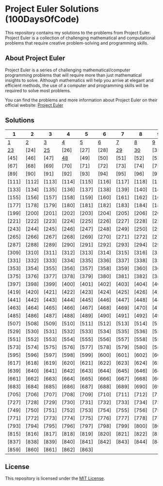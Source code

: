 # Project Euler Solutions (100DaysOfCode)

This repository contains my solutions to the problems from Project Euler. Project Euler is a collection of challenging mathematical and computational problems that require creative problem-solving and programming skills.

## About Project Euler

Project Euler is a series of challenging mathematical/computer programming problems that will require more than just mathematical insights to solve. Although mathematics will help you arrive at elegant and efficient methods, the use of a computer and programming skills will be required to solve most problems.

You can find the problems and more information about Project Euler on their official website: [Project Euler](https://projecteuler.net/)

## Solutions

| 1                           | 2                        | 3                          | 4                          | 5                        | 6                        | 7                           | 8                           | 9                        | 10                         | 11                         | 12                          | 13                         | 14                          | 15    | 16                         | 17    | 18    | 19    | 20                         | 21    | 22                            |
| --------------------------- | ------------------------ | -------------------------- | -------------------------- | ------------------------ | ------------------------ | --------------------------- | --------------------------- | ------------------------ | -------------------------- | -------------------------- | --------------------------- | -------------------------- | --------------------------- | ----- | -------------------------- | ----- | ----- | ----- | -------------------------- | ----- | ----------------------------- |
| [1](./day1/problem_1.py)    | [2](./day2/problem_2.py) | [3](./day3/problem_3.py)   | [4](./day3/problem_4.py)   | [5](./day2/problem_5.py) | [6](./day2/problem_6.py) | [7](./day3/problem_7.py)    | [8](./day4/problem_8.py)    | [9](./day4/problem_9.py) | [10](./day4/problem_10.py) | [11](./day5/problem_11.py) | [12](./day7/problem_12.py)  | [13](./day6/problem_13.py) | [14](./day6/problem_14.py)  | [15]  | [16](./day5/problem_11.py) | [17]  | [18]  | [19]  | [20](./day6/problem_20.py) | [21]  | [22]                          |
| [23](./day10/problem_23.py) | [24]                     | [25](./day8/problem_25.py) | [26]                       | [27]                     | [28]                     | [29](./day13/problem_29.py) | [30](./day14/problem_30.py) | [31]                     | [32]                       | [33]                       | [34](./day12/problem_34.py) | [35]                       | [36](./day11/problem_36.py) | [37]  | [38]                       | [39]  | [40]  | [41]  | [42]                       | [43]  | [44]                          |
| [45]                        | [46]                     | [47]                       | [48](./day9/problem_48.py) | [49]                     | [50]                     | [51]                        | [52]                        | [53]                     | [54]                       | [55]                       | [56]                        | [57]                       | [58]                        | [59]  | [60]                       | [61]  | [62]  | [63]  | [64]                       | [65]  | [66]                          |
| [67]                        | [68]                     | [69]                       | [70]                       | [71]                     | [72]                     | [73]                        | [74]                        | [75]                     | [76]                       | [77]                       | [78]                        | [79]                       | [80]                        | [81]  | [82]                       | [83]  | [84]  | [85]  | [86]                       | [87]  | [88]                          |
| [89]                        | [90]                     | [91]                       | [92]                       | [93]                     | [94]                     | [95]                        | [96]                        | [97]                     | [98]                       | [99]                       | [100]                       | [101]                      | [102]                       | [103] | [104]                      | [105] | [106] | [107] | [108]                      | [109] | [110]                         |
| [111]                       | [112]                    | [113]                      | [114]                      | [115]                    | [116]                    | [117]                       | [118]                       | [119]                    | [120]                      | [121]                      | [122]                       | [123]                      | [124]                       | [125] | [126]                      | [127] | [128] | [129] | [130]                      | [131] | [132]                         |
| [133]                       | [134]                    | [135]                      | [136]                      | [137]                    | [138]                    | [139]                       | [140]                       | [141]                    | [142]                      | [143]                      | [144]                       | [145]                      | [146]                       | [147] | [148]                      | [149] | [150] | [151] | [152]                      | [153] | [154]                         |
| [155]                       | [156]                    | [157]                      | [158]                      | [159]                    | [160]                    | [161]                       | [162]                       | [163]                    | [164]                      | [165]                      | [166]                       | [167]                      | [168]                       | [169] | [170]                      | [171] | [172] | [173] | [174]                      | [175] | [176]                         |
| [177]                       | [178]                    | [179]                      | [180]                      | [181]                    | [182]                    | [183]                       | [184]                       | [185]                    | [186]                      | [187]                      | [188]                       | [189]                      | [190]                       | [191] | [192]                      | [193] | [194] | [195] | [196]                      | [197] | [198]                         |
| [199]                       | [200]                    | [201]                      | [202]                      | [203]                    | [204]                    | [205]                       | [206]                       | [207]                    | [208]                      | [209]                      | [210]                       | [211]                      | [212]                       | [213] | [214]                      | [215] | [216] | [217] | [218]                      | [219] | [220]                         |
| [221]                       | [222]                    | [223]                      | [224]                      | [225]                    | [226]                    | [227]                       | [228]                       | [229]                    | [230]                      | [231]                      | [232]                       | [233]                      | [234]                       | [235] | [236]                      | [237] | [238] | [239] | [240]                      | [241] | [242]                         |
| [243]                       | [244]                    | [245]                      | [246]                      | [247]                    | [248]                    | [249]                       | [250]                       | [251]                    | [252]                      | [253]                      | [254]                       | [255]                      | [256]                       | [257] | [258]                      | [259] | [260] | [261] | [262]                      | [263] | [264]                         |
| [265]                       | [266]                    | [267]                      | [268]                      | [269]                    | [270]                    | [271]                       | [272]                       | [273]                    | [274]                      | [275]                      | [276]                       | [277]                      | [278]                       | [279] | [280]                      | [281] | [282] | [283] | [284]                      | [285] | [286]                         |
| [287]                       | [288]                    | [289]                      | [290]                      | [291]                    | [292]                    | [293]                       | [294]                       | [295]                    | [296]                      | [297]                      | [298]                       | [299]                      | [300]                       | [301] | [302]                      | [303] | [304] | [305] | [306]                      | [307] | [308]                         |
| [309]                       | [310]                    | [311]                      | [312]                      | [313]                    | [314]                    | [315]                       | [316]                       | [317]                    | [318]                      | [319]                      | [320]                       | [321]                      | [322]                       | [323] | [324]                      | [325] | [326] | [327] | [328]                      | [329] | [330]                         |
| [331]                       | [332]                    | [333]                      | [334]                      | [335]                    | [336]                    | [337]                       | [338]                       | [339]                    | [340]                      | [341]                      | [342]                       | [343]                      | [344]                       | [345] | [346]                      | [347] | [348] | [349] | [350]                      | [351] | [352]                         |
| [353]                       | [354]                    | [355]                      | [356]                      | [357]                    | [358]                    | [359]                       | [360]                       | [361]                    | [362]                      | [363]                      | [364]                       | [365]                      | [366]                       | [367] | [368]                      | [369] | [370] | [371] | [372]                      | [373] | [374]                         |
| [375]                       | [376]                    | [377]                      | [378]                      | [379]                    | [380]                    | [381]                       | [382]                       | [383]                    | [384]                      | [385]                      | [386]                       | [387]                      | [388]                       | [389] | [390]                      | [391] | [392] | [393] | [394]                      | [395] | [396]                         |
| [397]                       | [398]                    | [399]                      | [400]                      | [401]                    | [402]                    | [403]                       | [404]                       | [405]                    | [406]                      | [407]                      | [408]                       | [409]                      | [410]                       | [411] | [412]                      | [413] | [414] | [415] | [416]                      | [417] | [418]                         |
| [419]                       | [420]                    | [421]                      | [422]                      | [423]                    | [424]                    | [425]                       | [426]                       | [427]                    | [428]                      | [429]                      | [430]                       | [431]                      | [432]                       | [433] | [434]                      | [435] | [436] | [437] | [438]                      | [439] | [440]                         |
| [441]                       | [442]                    | [443]                      | [444]                      | [445]                    | [446]                    | [447]                       | [448]                       | [449]                    | [450]                      | [451]                      | [452]                       | [453]                      | [454]                       | [455] | [456]                      | [457] | [458] | [459] | [460]                      | [461] | [462]                         |
| [463]                       | [464]                    | [465]                      | [466]                      | [467]                    | [468]                    | [469]                       | [470]                       | [471]                    | [472]                      | [473]                      | [474]                       | [475]                      | [476]                       | [477] | [478]                      | [479] | [480] | [481] | [482]                      | [483] | [484]                         |
| [485]                       | [486]                    | [487]                      | [488]                      | [489]                    | [490]                    | [491]                       | [492]                       | [493]                    | [494]                      | [495]                      | [496]                       | [497]                      | [498]                       | [499] | [500]                      | [501] | [502] | [503] | [504]                      | [505] | [506]                         |
| [507]                       | [508]                    | [509]                      | [510]                      | [511]                    | [512]                    | [513]                       | [514]                       | [515]                    | [516]                      | [517]                      | [518]                       | [519]                      | [520]                       | [521] | [522]                      | [523] | [524] | [525] | [526]                      | [527] | [528]                         |
| [529]                       | [530]                    | [531]                      | [532]                      | [533]                    | [534]                    | [535]                       | [536]                       | [537]                    | [538]                      | [539]                      | [540]                       | [541]                      | [542]                       | [543] | [544]                      | [545] | [546] | [547] | [548]                      | [549] | [550]                         |
| [551]                       | [552]                    | [553]                      | [554]                      | [555]                    | [556]                    | [557]                       | [558]                       | [559]                    | [560]                      | [561]                      | [562]                       | [563]                      | [564]                       | [565] | [566]                      | [567] | [568] | [569] | [570]                      | [571] | [572]                         |
| [573]                       | [574]                    | [575]                      | [576]                      | [577]                    | [578]                    | [579]                       | [580]                       | [581]                    | [582]                      | [583]                      | [584]                       | [585]                      | [586]                       | [587] | [588]                      | [589] | [590] | [591] | [592]                      | [593] | [594]                         |
| [595]                       | [596]                    | [597]                      | [598]                      | [599]                    | [600]                    | [601]                       | [602]                       | [603]                    | [604]                      | [605]                      | [606]                       | [607]                      | [608]                       | [609] | [610]                      | [611] | [612] | [613] | [614]                      | [615] | [616]                         |
| [617]                       | [618]                    | [619]                      | [620]                      | [621]                    | [622]                    | [623]                       | [624]                       | [625]                    | [626]                      | [627]                      | [628]                       | [629]                      | [630]                       | [631] | [632]                      | [633] | [634] | [635] | [636]                      | [637] | [638]                         |
| [639]                       | [640]                    | [641]                      | [642]                      | [643]                    | [644]                    | [645]                       | [646]                       | [647]                    | [648]                      | [649]                      | [650]                       | [651]                      | [652]                       | [653] | [654]                      | [655] | [656] | [657] | [658]                      | [659] | [660]                         |
| [661]                       | [662]                    | [663]                      | [664]                      | [665]                    | [666]                    | [667]                       | [668]                       | [669]                    | [670]                      | [671]                      | [672]                       | [673]                      | [674]                       | [675] | [676]                      | [677] | [678] | [679] | [680]                      | [681] | [682]                         |
| [683]                       | [684]                    | [685]                      | [686]                      | [687]                    | [688]                    | [689]                       | [690]                       | [691]                    | [692]                      | [693]                      | [694]                       | [695]                      | [696]                       | [697] | [698]                      | [699] | [700] | [701] | [702]                      | [703] | [704]                         |
| [705]                       | [706]                    | [707]                      | [708]                      | [709]                    | [710]                    | [711]                       | [712]                       | [713]                    | [714]                      | [715]                      | [716]                       | [717]                      | [718]                       | [719] | [720]                      | [721] | [722] | [723] | [724]                      | [725] | [726]                         |
| [727]                       | [728]                    | [729]                      | [730]                      | [731]                    | [732]                    | [733]                       | [734]                       | [735]                    | [736]                      | [737]                      | [738]                       | [739]                      | [740]                       | [741] | [742]                      | [743] | [744] | [745] | [746]                      | [747] | [748]                         |
| [749]                       | [750]                    | [751]                      | [752]                      | [753]                    | [754]                    | [755]                       | [756]                       | [757]                    | [758]                      | [759]                      | [760]                       | [761]                      | [762]                       | [763] | [764]                      | [765] | [766] | [767] | [768]                      | [769] | [770]                         |
| [771]                       | [772]                    | [773]                      | [774]                      | [775]                    | [776]                    | [777]                       | [778]                       | [779]                    | [780]                      | [781]                      | [782]                       | [783]                      | [784]                       | [785] | [786]                      | [787] | [788] | [789] | [790]                      | [791] | [792]                         |
| [793]                       | [794]                    | [795]                      | [796]                      | [797]                    | [798]                    | [799]                       | [800]                       | [801]                    | [802]                      | [803]                      | [804]                       | [805]                      | [806]                       | [807] | [808]                      | [809] | [810] | [811] | [812]                      | [813] | [814]                         |
| [815]                       | [816]                    | [817]                      | [818]                      | [819]                    | [820]                    | [821]                       | [822]                       | [823]                    | [824]                      | [825]                      | [826]                       | [827]                      | [828]                       | [829] | [830]                      | [831] | [832] | [833] | [834]                      | [835] | [836](./day15/problem_836.py) |
| [837]                       | [838]                    | [839]                      | [840]                      | [841]                    | [842]                    | [843]                       | [844]                       | [845]                    | [846]                      | [847]                      | [848]                       | [849]                      | [850]                       | [851] | [852]                      | [853] | [854] | [855] | [856]                      | [857] | [858]                         |
| [859]                       | [860]                    | [861]                      | [862]                      | [863]                    |

## License

This repository is licensed under the [MIT License](LICENSE).
